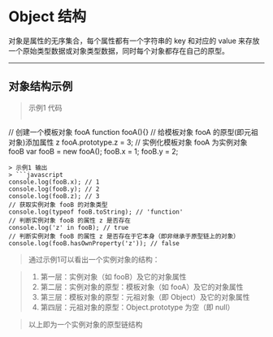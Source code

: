 # Object 结构
对象是属性的无序集合，每个属性都有一个字符串的 key 和对应的 value 来存放一个原始类型数据或对象类型数据，同时每个对象都存在自己的原型。
***

## 对象结构示例
> 示例1 代码
> ```javascript
// 创建一个模板对象 fooA
function fooA(){}
// 给模板对象 fooA 的原型(即元祖对象)添加属性 z
fooA.prototype.z = 3;
// 实例化模板对象 fooA 为实例对象 fooB
var fooB = new fooA();
fooB.x = 1;
fooB.y = 2;
```
> 示例1 输出
> ```javascript
console.log(fooB.x); // 1
console.log(fooB.y); // 2
console.log(fooB.z); // 3
// 获取实例对象 fooB 的对象类型
console.log(typeof fooB.toString); // 'function'
// 判断实例对象 fooB 的属性 z 是否存在
console.log('z' in fooB); // true
// 判断实例对象 fooB 的属性 z 是否存在于它本身（即非继承于原型链上的对象）
console.log(fooB.hasOwnProperty('z')); // false
```
> 通过示例1可以看出一个实例对象的结构：

> 1. 第一层：实例对象（如 fooB）及它的对象属性
> 2. 第二层：实例对象的原型：模板对象（如 fooA）及它的对象属性
> 3. 第三层：模板对象的原型：元祖对象（即 Object）及它的对象属性
> 4. 第四层：元祖对象的原型：Object.prototype 为空（即 null）

> 以上即为一个实例对象的原型链结构
